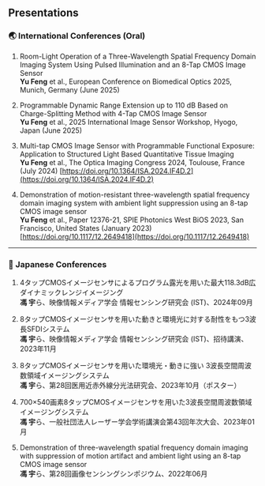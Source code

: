## Presentations

### 🌏 International Conferences (Oral)

1. Room-Light Operation of a Three-Wavelength Spatial Frequency Domain Imaging System Using Pulsed Illumination and an 8-Tap CMOS Image Sensor  
   **Yu Feng** et al., European Conference on Biomedical Optics 2025, Munich, Germany (June 2025)

2. Programmable Dynamic Range Extension up to 110 dB Based on Charge-Splitting Method with 4-Tap CMOS Image Sensor  
   **Yu Feng** et al., 2025 International Image Sensor Workshop, Hyogo, Japan (June 2025)

3. Multi-tap CMOS Image Sensor with Programmable Functional Exposure: Application to Structured Light Based Quantitative Tissue Imaging  
   **Yu Feng** et al., The Optica Imaging Congress 2024, Toulouse, France (July 2024)
   [https://doi.org/10.1364/ISA.2024.IF4D.2](https://doi.org/10.1364/ISA.2024.IF4D.2)

5. Demonstration of motion-resistant three-wavelength spatial frequency domain imaging system with ambient light suppression using an 8-tap CMOS image sensor  
   **Yu Feng** et al., Paper 12376-21, SPIE Photonics West BiOS 2023, San Francisco, United States (January 2023) [https://doi.org/10.1117/12.2649418](https://doi.org/10.1117/12.2649418)

---

### 🗾 Japanese Conferences

1. 4タップCMOSイメージセンサによるプログラム露光を用いた最大118.3dB広ダイナミックレンジイメージング  
   **馮 宇**ら、映像情報メディア学会 情報センシング研究会 (IST)、2024年09月

2. 8タップCMOSイメージセンサを用いた動きと環境光に対する耐性をもつ3波長SFDIシステム  
   **馮 宇**ら、映像情報メディア学会 情報センシング研究会 (IST)、招待講演、2023年11月

3. 8タップCMOSイメージセンサを用いた環境光・動きに強い 3波長空間周波数領域イメージングシステム  
   **馮 宇**ら、第28回医用近赤外線分光法研究会、2023年10月（ポスター）

4. 700×540画素8タップCMOSイメージセンサを用いた3波長空間周波数領域イメージングシステム  
   **馮 宇**ら、一般社団法人レーザー学会学術講演会第43回年次大会、2023年01月

5. Demonstration of three-wavelength spatial frequency domain imaging with suppression of motion artifact and ambient light using an 8-tap CMOS image sensor  
   **馮 宇**ら、第28回画像センシングシンポジウム、2022年06月
